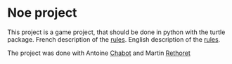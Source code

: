 # Noe project

This project is a game project, that should be done in python with the turtle package. 
French description of the [rules](http://jeuxstrategieter.free.fr/Noe_complet.php).
English description of the [rules](https://studiobombyx.com/en/jeu/noah/).

The project was done with Antoine [Chabot](https://github.com/Ynaij) and Martin [Rethoret](https://github.com/MartinRethoret) 